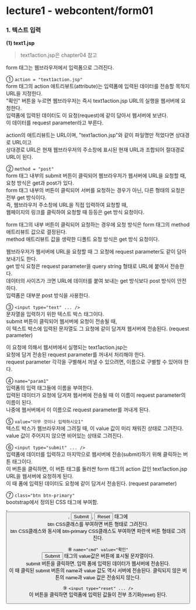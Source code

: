 # lecture1 - webcontent/form01

### 1. 텍스트 입력  
**(1) text1.jsp**   
> text1action.jsp은 chapter04 참고

form 태그는 웹브라우저에서 입력폼으로 그려진다.  

① ```action = "text1action.jsp"```  
form 태그의 action 애트리뷰트(attribute)는 입력폼에 입력된 데이터를 전송할 목적지 URL을 지정한다.  
"확인" 버튼을 누르면 웹브라우저는 즉시 text1action.jsp URL의 실행을 웹서버에 요청한다.  
입력폼에 입력된 데이터도 이 요청(request)에 같이 담아서 웹서버에 보낸다.  
이 데이터를 request parameter라고 부른다.

action의 애트리뷰트는 URL이며, "text1action.jsp"와 같이 파일명만 적었다면 상대경로 URL이고  
상대경로 URL은 현재 웹브라우저의 주소창에 표시된 현재 URL과 조합되어 절대경로 URL이 된다.   

② ```method = "post"```  
form 태그 내부의 submit 버튼이 클릭되어 웹브라우저가 웹서버에 URL을 요청할 때, 요청 방식은 get과 post가 있다.   
form 태그 내부의 버튼이 클릭되어 서버를 요청하는 경우가 아닌, 다른 형태의 요청은 전부 get 방식이다.  
즉, 웹브라우저 주소창에 URL을 직접 입력하여 요청할 때,   
웹페이지의 링크를 클릭하여 요청할 때 등등은 get 방식 요청이다.

form 태그의 내부 버튼이 클릭되어 요청하는 경우에 요청 방식은 
form 태그의 method 애트리뷰트 값으로 결정된다.  
method 애트리뷰트 값을 생략한 디폴트 요청 방식은 get 방식 요청이다.   

웹브라우저가 웹서버에 URL을 요청할 때 그 요청에 request parameter도 같이 담아 보내기도 한다.   
get 방식 요청은 request parameter을 query string 형태로 URL에 붙여서 전송한다.  
데이터의 사이즈가 크면 URL에 데이터를 붙여 보내는 get 방식보다 post 방식이 안전하다.  
입력폼은 대부분 post 방식을 사용한다.  

③ ```<input type="text" ... />```  
문자열을 입력하기 위한 텍스트 박스 태그이다.  
submit 버튼이 클릭되어 웹서버에 요청이 전송될 때,    
이 텍스트 박스에 입력된 문자열도 그 요청에 같이 담겨져 웹서버에 전송된다. (request parameter)  

이 요청에 의해서 웹서버에서 실행되는 text1action.jsp는    
요청에 담겨 전송된 request parameter를 꺼내서 처리해야 한다.   
request parameter 각각을 구별해서 꺼낼 수 있으려면, 이름으로 구별할 수 있어야 한다.   

④ ```name="param1"```  
입력폼의 입력 태그들에 이름을 부여한다.  
입력된 데이터가 요청에 담겨져 웹서버에 전송될 때 이 이름이 request parameter의 이름이 된다.  
나중에 웹서버에서 이 이름으로 request parameter를 꺼내게 된다.  

⑤ ```value="아무 것이나 입력하시오1"```  
텍스트 박스가 웹브라우저에 그려질 때, 이 value 값이 미리 채워진 상태로 그려진다.  
value 값이 주어지지 않으면 비어있는 상태로 그려진다.  

⑥ ```<input type="submit" ... />```   
입력폼에 데이터를 입력하고 마지막으로 웹서버에 전송(submit)하기 위해 클릭하는 버튼 태그이다.  
이 버튼을 클릭하면, 이 버튼 태그를 둘러싼 form 태그의 action 값인 text1action.jsp URL을 웹서버에 요청하게 된다.  
이 때 폼에 입력된 데이터도 요청에 같이 담겨서 전송된다. (request parameter)  

⑦ ```class="btn btn-primary"```  
bootstrap에서 정의된 CSS 태그에 부여함.  
<a>, <button>, <input type="submit">, <input type="reset"> 태그에  
btn CSS클래스를 부여하면 버튼 형태로 그려진다.  
btn CSS클래스와 동시에 btn-primary CSS클래스도 부여하면 파란색 버튼 형태로 그려진다.  

⑧ ```name="cmd" value="확인"```  
<input type="submit" > 태그의 value값은 버튼에 표시될 문자열이다.  
submit 버튼을 클릭하면, 입력 폼에 입력된 데이터가 웹서버에 전송된다.  
이 때 클릭된 submit 버튼의 name과 value 값도 역시 서버에 전송된다. 클릭되지 않은 버튼의 name과 value 값은 전송되지 않는다.  

⑨ ```<input type="reset" ... />```  
이 버튼을 클릭하면 입력폼에 입력된 값들이 전부 초기화(reset) 된다.  
